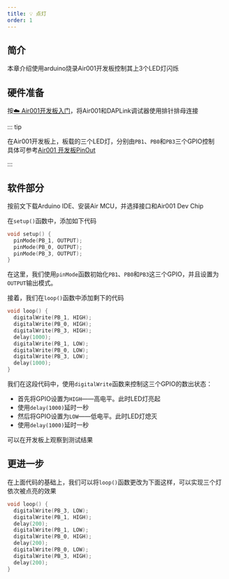 ```yaml
---
title: 💡 点灯
order: 1
---
```


## 简介

本章介绍使用arduino烧录Air001开发板控制其上3个LED灯闪烁

## 硬件准备

按[☁️ Air001开发板入门](/tutorial-advanced/Air001_start.html)，将Air001和DAPLink调试器使用排针排母连接

::: tip

在Air001开发板上，板载的三个LED灯，分别由`PB1`、`PB0`和`PB3`三个GPIO控制  
具体可参考[Air001 开发板PinOut](https://wiki.luatos.com/chips/air001/board.html#pinout)

:::

## 软件部分

按前文下载Arduino IDE、安装Air MCU，并选择接口和Air001 Dev Chip

在`setup()`函数中，添加如下代码

```cpp
void setup() {
  pinMode(PB_1, OUTPUT);
  pinMode(PB_0, OUTPUT);
  pinMode(PB_3, OUTPUT);
}
```

在这里，我们使用`pinMode`函数初始化`PB1`、`PB0`和`PB3`这三个GPIO，并且设置为`OUTPUT`输出模式。

接着，我们在`loop()`函数中添加剩下的代码

```cpp
void loop() {
  digitalWrite(PB_1, HIGH);
  digitalWrite(PB_0, HIGH);
  digitalWrite(PB_3, HIGH);
  delay(1000);
  digitalWrite(PB_1, LOW);
  digitalWrite(PB_0, LOW);
  digitalWrite(PB_3, LOW);
  delay(1000);
}
```

我们在这段代码中，使用`digitalWrite`函数来控制这三个GPIO的数出状态：

- 首先将GPIO设置为`HIGH`——高电平。此时LED灯亮起
- 使用`delay(1000)`延时一秒
- 然后将GPIO设置为`LOW`——低电平。此时LED灯熄灭
- 使用`delay(1000)`延时一秒

可以在开发板上观察到测试结果

## 更进一步

在上面代码的基础上，我们可以将`loop()`函数更改为下面这样，可以实现三个灯依次被点亮的效果

```cpp
void loop() {
  digitalWrite(PB_3, LOW);
  digitalWrite(PB_1, HIGH);
  delay(200);
  digitalWrite(PB_1, LOW);
  digitalWrite(PB_0, HIGH);
  delay(200);
  digitalWrite(PB_0, LOW);
  digitalWrite(PB_3, HIGH);
  delay(200);
}
```
